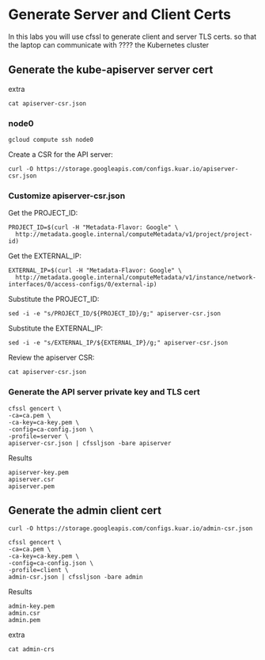 # Generate Server and Client Certs

In this labs you will use cfssl to generate client and server TLS certs.
so that the laptop can communicate with ???? the Kubernetes cluster
## Generate the kube-apiserver server cert
extra
```
cat apiserver-csr.json
```
### node0

```
gcloud compute ssh node0
```

Create a CSR for the API server:

```
curl -O https://storage.googleapis.com/configs.kuar.io/apiserver-csr.json
```

### Customize apiserver-csr.json

Get the PROJECT_ID:

```
PROJECT_ID=$(curl -H "Metadata-Flavor: Google" \
  http://metadata.google.internal/computeMetadata/v1/project/project-id)
```

Get the EXTERNAL_IP:

```
EXTERNAL_IP=$(curl -H "Metadata-Flavor: Google" \
  http://metadata.google.internal/computeMetadata/v1/instance/network-interfaces/0/access-configs/0/external-ip)
```

Substitute the PROJECT_ID:

```
sed -i -e "s/PROJECT_ID/${PROJECT_ID}/g;" apiserver-csr.json
```

Substitute the EXTERNAL_IP:

```
sed -i -e "s/EXTERNAL_IP/${EXTERNAL_IP}/g;" apiserver-csr.json
```

Review the apiserver CSR:

```
cat apiserver-csr.json
```

### Generate the API server private key and TLS cert

```
cfssl gencert \
-ca=ca.pem \
-ca-key=ca-key.pem \
-config=ca-config.json \
-profile=server \
apiserver-csr.json | cfssljson -bare apiserver
```

Results

```
apiserver-key.pem
apiserver.csr
apiserver.pem
```

## Generate the admin client cert 

```
curl -O https://storage.googleapis.com/configs.kuar.io/admin-csr.json
```

```
cfssl gencert \
-ca=ca.pem \
-ca-key=ca-key.pem \
-config=ca-config.json \
-profile=client \
admin-csr.json | cfssljson -bare admin
```

Results

```
admin-key.pem
admin.csr
admin.pem
```
extra
```
cat admin-crs
```
